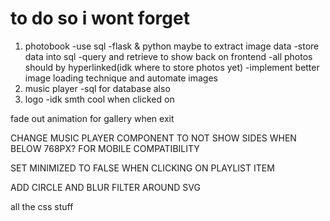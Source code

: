 # to do so i wont forget
1. photobook
    -use sql
    -flask & python maybe to extract image data
    -store data into sql
    -query and retrieve to show back on frontend
    -all photos should by hyperlinked(idk where to store photos yet)
    -implement better image loading technique and automate images
2. music player
    -sql for database also
3. logo
    -idk smth cool when clicked on

fade out animation for gallery when exit

CHANGE MUSIC PLAYER COMPONENT TO NOT SHOW SIDES WHEN BELOW 768PX? FOR MOBILE COMPATIBILITY

SET MINIMIZED TO FALSE WHEN CLICKING ON PLAYLIST ITEM

ADD CIRCLE AND BLUR FILTER AROUND SVG


all the css stuff